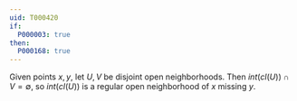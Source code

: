 ```yaml
---
uid: T000420
if:
  P000003: true
then:
  P000168: true
---
```


Given points $x,y$, let $U,V$ be disjoint open neighborhoods. Then $int(cl(U))\cap V=\emptyset$,
so $int(cl(U))$ is a regular open neighborhood of $x$ missing $y$.

